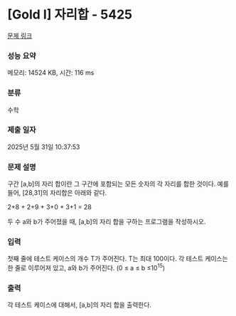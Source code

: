 # [Gold I] 자리합 - 5425 

[문제 링크](https://www.acmicpc.net/problem/5425) 

### 성능 요약

메모리: 14524 KB, 시간: 116 ms

### 분류

수학

### 제출 일자

2025년 5월 31일 10:37:53

### 문제 설명

<p>구간 [a,b]의 자리 합이란 그 구간에 포함되는 모든 숫자의 각 자리를 합한 것이다. 예를 들어, [28,31]의 자리합은 아래와 같다.</p>

<p>2+8 + 2+9 + 3+0 + 3+1 = 28</p>

<p>두 수 a와 b가 주어졌을 때, [a,b]의 자리 합을 구하는 프로그램을 작성하시오. </p>

### 입력 

 <p>첫째 줄에 테스트 케이스의 개수 T가 주어진다. T는 최대 100이다. 각 테스트 케이스는 한 줄로 이루어져 있고, a와 b가 주어진다. (0 ≤ a ≤ b ≤10<sup>15</sup>)</p>

### 출력 

 <p>각 테스트 케이스에 대해서, [a,b]의 자리 합을 출력한다.</p>

